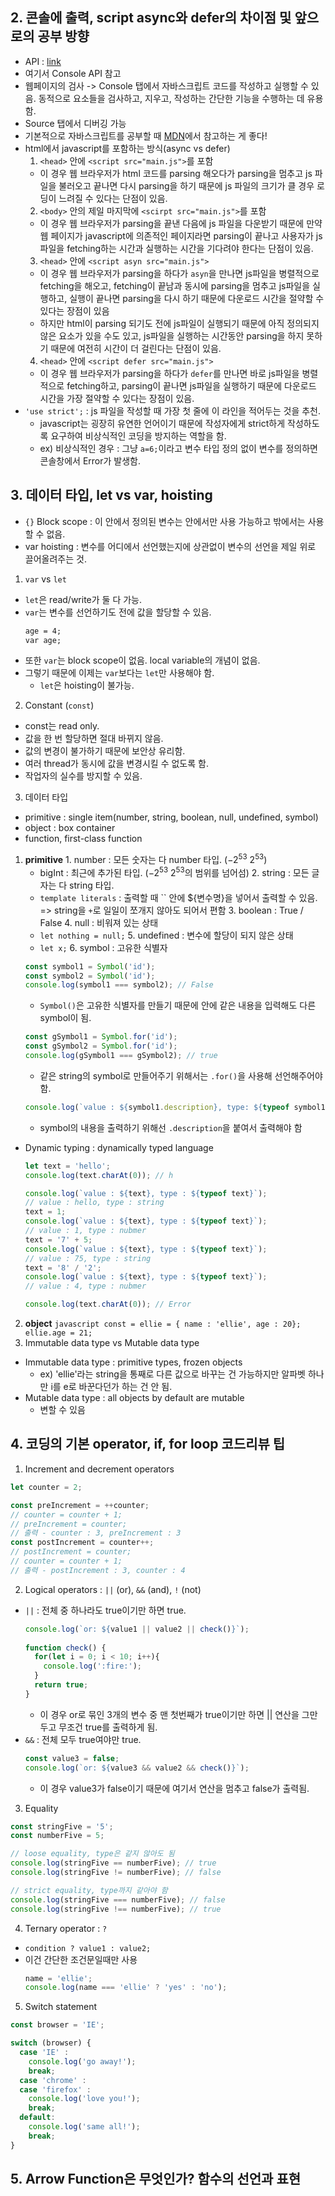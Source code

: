 ## 2. 콘솔에 출력, script async와 defer의 차이점 및 앞으로의 공부 방향
- API : [link](https://developer.mozilla.org/ko/docs/Web/API)
- 여기서 Console API 참고
- 웹페이지의 검사 -> Console 탭에서 자바스크립트 코드를 작성하고 실행할 수 있음. 동적으로 요소들을 검사하고, 지우고, 작성하는 간단한 기능을 수행하는 데 유용함.
- Source 탭에서 디버깅 가능
- 기본적으로 자바스크립트를 공부할 때 [MDN](https://developer.mozilla.org)에서 참고하는 게 좋다!
- html에서 javascript를 포함하는 방식(async vs defer)
  1. `<head>` 안에 `<script src="main.js">`를 포함
  - 이 경우 웹 브라우저가 html 코드를 parsing 해오다가 parsing을 멈추고 js 파일을 불러오고 끝나면 다시 parsing을 하기 때문에 js 파일의 크기가 클 경우 로딩이 느려질 수 있다는 단점이 있음.
  2. `<body>` 안의 제일 마지막에 `<scirpt src="main.js">`를 포함
  - 이 경우 웹 브라우저가 parsing을 끝낸 다음에 js 파일을 다운받기 때문에 만약 웹 페이지가 javascript에 의존적인 페이지라면 parsing이 끝나고 사용자가 js파일을 fetching하는 시간과 실행하는 시간을 기다려야 한다는 단점이 있음.
  3. `<head>` 안에 `<script asyn src="main.js">`
  - 이 경우 웹 브라우저가 parsing을 하다가 `asyn`을 만나면 js파일을 병렬적으로 fetching을 해오고, fetching이 끝남과 동시에 parsing을 멈추고 js파일을 실행하고, 실행이 끝나면 parsing을 다시 하기 때문에 다운로드 시간을 절약할 수 있다는 장점이 있음
  - 하지만 html이 parsing 되기도 전에 js파일이 실행되기 때문에 아직 정의되지 않은 요소가 있을 수도 있고, js파일을 실행하는 시간동안 parsing을 하지 못하기 때문에 여전히 시간이 더 걸린다는 단점이 있음.
  4. `<head>` 안에 `<script defer src="main.js">`
  - 이 경우 웹 브라우저가 parsing을 하다가 `defer`를 만나면 바로 js파일을 병렬적으로 fetching하고, parsing이 끝나면 js파일을 실행하기 때문에 다운로드 시간을 가장 절약할 수 있다는 장점이 있음.
- `'use strict';` : js 파일을 작성할 때 가장 첫 줄에 이 라인을 적어두는 것을 추천.
  - javascript는 굉장히 유연한 언어이기 때문에 작성자에게 strict하게 작성하도록 요구하여 비상식적인 코딩을 방지하는 역할을 함.
  - ex) 비상식적인 경우 : 그냥 `a=6;`이라고 변수 타입 정의 없이 변수를 정의하면 콘솔창에서 Error가 발생함.

## 3. 데이터 타입, let vs var, hoisting
- `{}` Block scope : 이 안에서 정의된 변수는 안에서만 사용 가능하고 밖에서는 사용할 수 없음. 
- var hoisting : 변수를 어디에서 선언했는지에 상관없이 변수의 선언을 제일 위로 끌어올려주는 것.
1. `var` vs `let`
  - `let`은 read/write가 둘 다 가능.
  - `var`는 변수를 선언하기도 전에 값을 할당할 수 있음.
    ```html
    age = 4;
    var age;
    ```
  - 또한 `var`는 block scope이 없음. local variable의 개념이 없음.
  - 그렇기 때문에 이제는 `var`보다는 `let`만 사용해야 함.
    - `let`은 hoisting이 불가능.
2. Constant (`const`)
  - const는 read only.
  - 값을 한 번 할당하면 절대 바뀌지 않음.
  - 값의 변경이 불가하기 때문에 보안상 유리함.
  - 여러 thread가 동시에 값을 변경시킬 수 없도록 함.
  - 작업자의 실수를 방지할 수 있음.
3. 데이터 타입
  - primitive : single item(number, string, boolean, null, undefined, symbol)
  - object : box container
  - function, first-class function
  1. **primitive**
    1. number : 모든 숫자는 다 number 타입. ($-2^53 ~ 2^53$)
      - bigInt : 최근에 추가된 타입. ($-2^53 ~ 2^53$의 범위를 넘어섬)
    2. string : 모든 글자는 다 string 타입.
      - `template literals` : 출력할 때 \`\` 안에 ${변수명}을 넣어서 출력할 수 있음. => string을 `+`로 일일이 쪼개지 않아도 되어서 편함
    3. boolean : True / False
    4. null : 비워져 있는 상태
      - `let nothing = null;`
    5. undefined : 변수에 할당이 되지 않은 상태
      - `let x;`
    6. symbol : 고유한 식별자
      ```javascript
      const symbol1 = Symbol('id');
      const symbol2 = Symbol('id');
      console.log(symbol1 === symbol2); // False
      ```
      - `Symbol()`은 고유한 식별자를 만들기 때문에 안에 같은 내용을 입력해도 다른 symbol이 됨.
      ```javascript
      const gSymbol1 = Symbol.for('id');
      const gSymbol2 = Symbol.for('id');
      console.log(gSymbol1 === gSymbol2); // true
      ```
      - 같은 string의 symbol로 만들어주기 위해서는 `.for()`을 사용해 선언해주어야 함.
      ```javascript
      console.log(`value : ${symbol1.description}, type: ${typeof symbol1}`);
      ```
      - symbol의 내용을 출력하기 위해선 `.description`을 붙여서 출력해야 함
  - Dynamic typing : dynamically typed language
    ```javascript
    let text = 'hello';
    console.log(text.charAt(0)); // h

    console.log(`value : ${text}, type : ${typeof text}`);
    // value : hello, type : string
    text = 1; 
    console.log(`value : ${text}, type : ${typeof text}`);
    // value : 1, type : nubmer
    text = '7' + 5;
    console.log(`value : ${text}, type : ${typeof text}`);
    // value : 75, type : string
    text = '8' / '2';
    console.log(`value : ${text}, type : ${typeof text}`);
    // value : 4, type : nubmer

    console.log(text.charAt(0)); // Error
    ```
  2. **object**
    ```javascript
    const = ellie = { name : 'ellie', age : 20};
    ellie.age = 21;
    ```
4. Immutable data type vs Mutable data type
  - Immutable data type : primitive types, frozen objects
    - ex) 'ellie'라는 string을 통째로 다른 값으로 바꾸는 건 가능하지만 알파벳 하나만 i를 e로 바꾼다던가 하는 건 안 됨.
  - Mutable data type : all objects by default are mutable
    - 변할 수 있음
    
## 4. 코딩의 기본 operator, if, for loop 코드리뷰 팁
1. Increment and decrement operators
  ```javascript
  let counter = 2;

  const preIncrement = ++counter;
  // counter = counter + 1;
  // preIncrement = counter;
  // 출력 - counter : 3, preIncrement : 3
  const postIncrement = counter++;
  // postIncrement = counter;
  // counter = counter + 1;
  // 출력 - postIncrement : 3, counter : 4
  ```
2. Logical operators : `||` (or), `&&` (and), `!` (not)
- `||` : 전체 중 하나라도 true이기만 하면 true.
  ```javascript
  console.log(`or: ${value1 || value2 || check()}`);
    
  function check() {
    for(let i = 0; i < 10; i++){
      console.log(':fire:');
    }
    return true;
  }
  ```
  - 이 경우 or로 묶인 3개의 변수 중 맨 첫번째가 true이기만 하면 || 연산을 그만두고 무조건 true를 출력하게 됨.
- `&&` : 전체 모두 true여야만 true.
  ```javascript
  const value3 = false;
  console.log(`or: ${value3 && value2 && check()}`);
  ```
  - 이 경우 value3가 false이기 때문에 여기서 연산을 멈추고 false가 출력됨.
3. Equality
  ```javascript
  const stringFive = '5';
  const numberFive = 5;

  // loose equality, type은 같지 않아도 됨
  console.log(stringFive == numberFive); // true
  console.log(stringFive != numberFive); // false

  // strict equality, type까지 같아야 함
  console.log(stringFive === numberFive); // false
  console.log(stringFive !== numberFive); // true
  ```
4. Ternary operator : `?`
- `condition ? value1 : value2;`
- 이건 간단한 조건문일때만 사용
  ```javascript
  name = 'ellie';
  console.log(name === 'ellie' ? 'yes' : 'no');
  ```
5. Switch statement
  ```javascript
  const browser = 'IE';

  switch (browser) {
    case 'IE' :
      console.log('go away!');
      break;
    case 'chrome' :
    case 'firefox' :
      console.log('love you!');
      break;
    default:
      console.log('same all!');
      break;
  }
  ```

## 5. Arrow Function은 무엇인가? 함수의 선언과 표현
